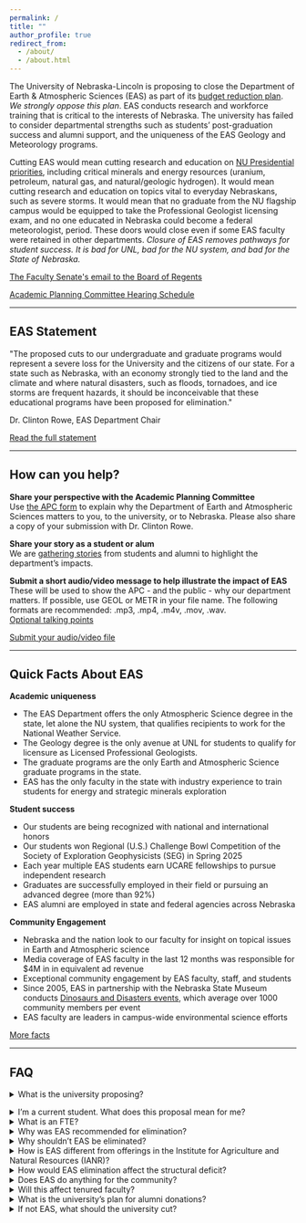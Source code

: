 ```yaml
---
permalink: /
title: ""
author_profile: true
redirect_from: 
  - /about/
  - /about.html
---
```


The University of Nebraska-Lincoln is proposing to close the Department of Earth & Atmospheric Sciences (EAS) as part of its <a href="https://budgetprocess.unl.edu/proposed-budget-reductions/">budget reduction plan</a>. *We strongly oppose this plan*. EAS conducts research and workforce training that is critical to the interests of Nebraska. The university has failed to consider departmental strengths such as students’ post-graduation success and alumni support, and the uniqueness of the EAS Geology and Meteorology programs.  

Cutting EAS would mean cutting research and education on <a href="https://nebraska.edu/strategic-plan">NU Presidential priorities</a>, including critical minerals and energy resources (uranium, petroleum, natural gas, and natural/geologic hydrogen). It would mean cutting research and education on topics vital to everyday Nebraskans, such as severe storms. It would mean that no graduate from the NU flagship campus would be equipped to take the Professional Geologist licensing exam, and no one educated in Nebraska could become a federal meteorologist, period. These doors would close even if some EAS faculty were retained in other departments. *Closure of EAS removes pathways for student success. It is bad for UNL, bad for the NU system, and bad for the State of Nebraska.*

<a href="https://facultysenate.unl.edu/sites/unl.edu.academic-affairs.faculty-senate/files/media/file/SEPTEMBER%2015%202025%20EMAIL%20TO%20REGENTS%20RE%20BUDGET%20REDUCTIONS.pdf">The Faculty Senate's email to the Board of Regents</a>

<a href="https://apc.unl.edu/fall-2025-budget-reduction-information/">Academic Planning Committee Hearing Schedule</a>

<hr>

## EAS Statement

"The proposed cuts to our undergraduate and graduate programs would represent a severe loss for the University and the citizens of our state. For a state such as Nebraska, with an economy strongly tied to the land and the climate and where natural disasters, such as floods, tornadoes, and ice storms are frequent hazards, it should be inconceivable that these educational programs have been proposed for elimination."

Dr. Clinton Rowe, EAS Department Chair

<a href="files/EAS_quick_facts.pdf">Read the full statement</a>

<hr>

## How can you help?

**Share your perspective with the Academic Planning Committee**\
Use <a href="https://apc.unl.edu/fall-2025-budget-reduction-feedback-form/">the APC form</a> to explain why the Department of Earth and Atmospheric Sciences matters to you, to the university, or to Nebraska. Please also share a copy of your submission with Dr. Clinton Rowe.

**Share your story as a student or alum**\
We are <a href="https://unlcba.az1.qualtrics.com/jfe/form/SV_06fbdLxkkF2L8Zo">gathering stories</a> from students and alumni to highlight the department’s impacts.

**Submit a short audio/video message to help illustrate the impact of EAS**\
These will be used to show the APC - and the public - why our department matters. If possible, use GEOL or METR in your file name. The following formats are recommended: .mp3, .mp4, .m4v, .mov, .wav.\
<a href="https://eas.unl.edu/sites/unl.edu.cas.earth-and-atmospheric-sciences/files/media/file/Optional%20Talking%20Points.pdf">Optional talking points</a>

<a href="https://uofnebraska.sharepoint.com/:f:/s/UNL-EAS/EsZse1cjv5VIo33dAa2BvOkB0Mf-4L623gZeF174t0zmDA">Submit your audio/video file</a>

<hr>

## Quick Facts About EAS

**Academic uniqueness**
<ul><li>The EAS Department offers the only Atmospheric Science degree in the state, let alone the NU system, that qualifies recipients to work for the National Weather Service.</li>
<li>The Geology degree is the only avenue at UNL for students to qualify for licensure as Licensed Professional Geologists.</li>  
<li>The graduate programs are the only Earth and Atmospheric Science graduate programs in the state.</li> 
<li>EAS has the only faculty in the state with industry experience to train students for energy and strategic minerals exploration</li></ul>

**Student success**
<ul><li>Our students are being recognized with national and international honors</li> 
<li>Our students won Regional (U.S.) Challenge Bowl Competition of the Society of Exploration Geophysicists (SEG) in Spring 2025</li> 
<li>Each year multiple EAS students earn UCARE fellowships to pursue independent research</li> 
<li>Graduates are successfully employed in their field or pursuing an advanced degree (more than 92%)</li> 
<li>EAS alumni are employed in state and federal agencies across Nebraska</li></ul>

**Community Engagement**
<ul><li>Nebraska and the nation look to our faculty for insight on topical issues in Earth and Atmospheric science</li>
<li>Media coverage of EAS faculty in the last 12 months was responsible for $4M in in equivalent ad revenue</li> 
<li>Exceptional community engagement by EAS faculty, staff, and students</li>
<li>Since 2005, EAS in partnership with the Nebraska State Museum conducts <a href="https://museum.unl.edu/programs-events/annual-events/dinosaurs-disasters.html">Dinosaurs and Disasters events</a>, which average over 1000 community members per event</li> 
<li>EAS faculty are leaders in campus-wide environmental science efforts</li></ul>

<a href="files/EAS_quick_facts.pdf">More facts</a>

<hr>

## FAQ

<details style="margin-bottom: 1em;"><summary>What is the university proposing?</summary>
UNL is proposing to eliminate the Geology and Meteorology majors from undergrad to PhD level, and fire staff and faculty in the Department of Earth and Atmospheric Sciences, including tenured faculty. The university says that it will retain “High-performing faculty… within other UNL units to preserve educational pathways and research expertise.” The department has about 17 FTE (Full-Time Equivalent) and UNL is proposing to fire 12.
</details>

<details><summary>I’m a current student. What does this proposal mean for me?</summary>
Right now, keep doing what you’re doing. Executive Vice Chancellor Mark Button has stated that the university cares about student success, and has assured the department that students who have begun their program will be able to finish it. When asked for details, Dr. Button was unable to provide a plan. However, a commitment to student success is what has kept most EAS faculty members in academia, rather than in the more lucrative private industry jobs that we train our students for. Whatever happens, the faculty has your back. Please feel free to schedule a time with any professor in the department to talk about your individual options.
</details>

<details><summary>What is an FTE?</summary>
FTE stands for Full Time Equivalent. It’s a way to measure the number of people working for a department. Faculty with a joint appointment will have some proportion of FTE in more than one department. A reduction in FTE means firing people.
</details>

<details><summary>Why was EAS recommended for elimination?</summary>
The recommendation was driven by a university ranking process that relied on limited and, in some cases, problematic data. This analysis placed EAS roughly 20th the bottom, but those results do not reflect the department’s actual strengths. EAS enrolls nearly 90 undergraduates, welcomed 27 new majors this fall, and supports more than 30 graduate students. Our graduates are highly successful in careers across industry, government, and education. Another factor in the recommendation was the assumption that students could receive equivalent training through the Institute for Agriculture and Natural Resources (IANR). In fact, the courses available in IANR—even with select faculty moving—do not meet the requirements for certification in meteorology or eligibility for the professional geologist licensing exam. These professional pathways remain unique to EAS.
</details>

<details><summary>Why shouldn’t EAS be eliminated?</summary>
EAS contains two programs that are unique in Nebraska: geology and meteorology. Our faculty embody the “Odyssey to the Extraordinary,” with NSF Career Grant awardees, Fulbright fellows, and even a member of the National Academy of Sciences. Experiential learning is built into our curriculum, with upcoming field trips planned to the Four Corners region and to Iceland. Our faculty work on Nebraska problems, like tornadoes and uranium contamination, and opportunities like emerging critical minerals. Staff don’t tend to get as much credit, but the EAS staff deserve credit for keeping the place going. Our students and alumni embody Husker excellence, with very high job placement post-graduation. Also, not to be overlooked – unlike many departments, we all like each other. EAS is stronger together, and we make “The Good Life” better.  
</details>

<details><summary>How is EAS different from offerings in the Institute for Agriculture and Natural Resources (IANR)?</summary>
EAS contains the only meteorology program in the state of Nebraska, and the only graduate-level geology program in the state of Nebraska. Undergraduate alumni can get a job as a meteorologist with the National Weather Service, or become a Professional Geologist. EAS has a broader range of earth science subdisciplines than researchers in IANR, such as structural geology and severe weather. This enables EAS to conduct research important to the State, but which wouldn’t fit in with IANR, such as tornado forecasting and research in critical minerals and energy resources. A handful of faculty pulled from EAS would not be able to achieve the success of the department as a whole. 
</details>

<details><summary>How would EAS elimination affect the structural deficit?</summary>
UNL is treating faculty and staff as a cost, as if the university were employing people out of pure charity. The fact is, UNL needs faculty and staff to generate tuition and grant money, and to keep everything running smoothly. By eliminating a unique program in the state of Nebraska, this proposal would ultimately make the structural deficit worse in years to come, due to student attrition and fewer grants. If faculty were 100% cost to the institution with no benefit, they would never be hired in the first place. And if staff weren’t vital to the operation of the university, the upper administration would be reducing their own staff rather than pulling staff away from departments like EAS to support the administration instead.  
</details>

<details><summary>Does EAS do anything for the community?</summary>
Yes! The department’s biggest outreach event is Dinosaurs & Disasters, which is held at the Morrill Hall Museum every February. We also recently started a Public Understanding of Science lecture series in honor of our former chair, Norm Smith. Individual faculty do everything from organizing summer camps to identifying rocks from photos sent to the department. EAS also supports K–12 education by teaching the geoscience courses needed for teacher certification with an endorsement in Earth and Space Science, as well as a long-standing summer field course for educators. Through this work, our impact reaches classrooms across Nebraska.
</details>

<details><summary>Will this affect tenured faculty?</summary>
Yes! According to UNL bylaws, tenured faculty can be fired (with a year’s notice) as a result of program elimination. However, UNL is also proposing “to preserve educational pathways and research expertise,” which suggests that the program is being restructured rather than eliminated, going against the spirit of the bylaws. More importantly, this proposal would also affect untenured and non-tenure-track faculty and staff, as well as students. 
</details>

<details><summary>What is the university’s plan for alumni donations?</summary>
The university has not shared any specific plans with EAS. Our alumni have been very generous in supporting students through scholarships and awards, including funding that helps cover the cost of the geology majors’ capstone field camp and other field experiences. At this point, it is not clear how these funds would be managed in the future.
</details>

<details><summary>If not EAS, what should the university cut?</summary>
EAS stands against cutting any university teaching programs. There are other options. Some options may be painful, like reduction in retirement benefits or administrator salaries, but there are options that do not damage UNL’s standing or reduce our ability to give students a world-class education.

<a href="https://saveedad.com/">Educational Administration</a>

<a href="https://architecture.unl.edu/college/save-landscape-architecture/">Landscape Architecture</a>

<a href="https://www.instagram.com/ilovestatisticsunl/">Statistics</a>
</details>
